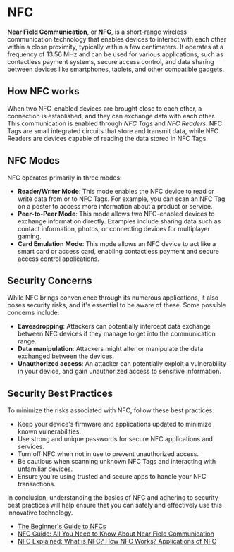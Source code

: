 # NFC

**Near Field Communication**, or **NFC**, is a short-range wireless communication technology that enables devices to interact with each other within a close proximity, typically within a few centimeters. It operates at a frequency of 13.56 MHz and can be used for various applications, such as contactless payment systems, secure access control, and data sharing between devices like smartphones, tablets, and other compatible gadgets.

## How NFC works

When two NFC-enabled devices are brought close to each other, a connection is established, and they can exchange data with each other. This communication is enabled through _NFC Tags_ and _NFC Readers_. NFC Tags are small integrated circuits that store and transmit data, while NFC Readers are devices capable of reading the data stored in NFC Tags.

## NFC Modes

NFC operates primarily in three modes:

- **Reader/Writer Mode**: This mode enables the NFC device to read or write data from or to NFC Tags. For example, you can scan an NFC Tag on a poster to access more information about a product or service.
- **Peer-to-Peer Mode**: This mode allows two NFC-enabled devices to exchange information directly. Examples include sharing data such as contact information, photos, or connecting devices for multiplayer gaming.
- **Card Emulation Mode**: This mode allows an NFC device to act like a smart card or access card, enabling contactless payment and secure access control applications.

## Security Concerns

While NFC brings convenience through its numerous applications, it also poses security risks, and it's essential to be aware of these. Some possible concerns include:

- **Eavesdropping**: Attackers can potentially intercept data exchange between NFC devices if they manage to get into the communication range.
- **Data manipulation**: Attackers might alter or manipulate the data exchanged between the devices.
- **Unauthorized access**: An attacker can potentially exploit a vulnerability in your device, and gain unauthorized access to sensitive information.

## Security Best Practices

To minimize the risks associated with NFC, follow these best practices:

- Keep your device's firmware and applications updated to minimize known vulnerabilities.
- Use strong and unique passwords for secure NFC applications and services.
- Turn off NFC when not in use to prevent unauthorized access.
- Be cautious when scanning unknown NFC Tags and interacting with unfamiliar devices.
- Ensure you're using trusted and secure apps to handle your NFC transactions.

In conclusion, understanding the basics of NFC and adhering to security best practices will help ensure that you can safely and effectively use this innovative technology.

- [The Beginner's Guide to NFCs](https://www.spiceworks.com/tech/networking/articles/what-is-near-field-communication/)
- [NFC Guide: All You Need to Know About Near Field Communication](https://squareup.com/us/en/the-bottom-line/managing-your-finances/nfc)
- [NFC Explained: What is NFC? How NFC Works? Applications of NFC](https://youtu.be/eWPtt2hLnJk)